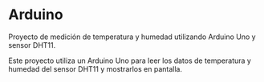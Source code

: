 # Arduino

Proyecto de medición de temperatura y humedad utilizando Arduino Uno y sensor DHT11.

Este proyecto utiliza un Arduino Uno para leer los datos de temperatura y humedad del sensor DHT11 y mostrarlos en pantalla.
